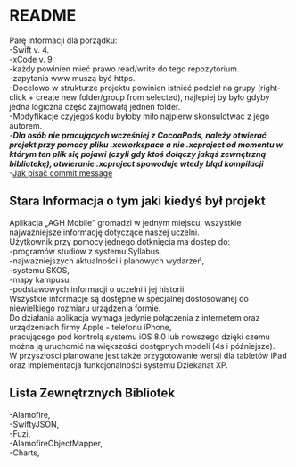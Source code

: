 # README #

Parę informacji dla porządku:  
-Swift v. 4.  
-xCode v. 9.  
-każdy powinien mieć prawo read/write do tego repozytorium.  
-zapytania www muszą być https.  
-Docelowo w strukturze projektu powinien istnieć podział na grupy (right-click + create new folder/group from selected),
najlepiej by było gdyby jedna logiczna część zajmowałą jednen folder.  
-Modyfikacje czyjegoś kodu byłoby miło najpierw skonsulotwać z jego autorem.  
-***Dla osób nie pracujących wcześniej z CocoaPods, należy otwierać projekt przy pomocy pliku .xcworkspace a nie .xcproject 
od momentu w którym ten plik się pojawi (czyli gdy ktoś dołączy jakąś zewnętrzną bibliotekę), 
otwieranie .xcproject spowoduje wtedy błąd kompilacji***  
-[Jak pisać commit message](https://chris.beams.io/posts/git-commit/)


## Stara Informacja o tym jaki kiedyś był projekt ##

Aplikacja „AGH Mobile” gromadzi w jednym miejscu, wszystkie najważniejsze informację dotyczące naszej uczelni.  
Użytkownik przy pomocy jednego dotknięcia ma dostęp do:  
-programów studiów z systemu Syllabus,  
-najważniejszych aktualności i planowych wydarzeń,  
-systemu SKOS,  
-mapy kampusu,  
-podstawowych informacji o uczelni i jej historii.  
Wszystkie informacje są dostępne w specjalnej dostosowanej do niewielkiego rozmiaru urządzenia formie.   
Do działania aplikacja wymaga jedynie połączenia z internetem oraz urządzeniach firmy Apple - telefonu iPhone,  
pracującego pod kontrolą systemu iOS 8.0 lub nowszego dzięki czemu można ją uruchomić na większości dostępnych modeli (4s i późniejsze).   
W przyszłości planowane jest także przygotowanie wersji dla tabletów iPad oraz implementacja funkcjonalności systemu Dziekanat XP.  



## Lista Zewnętrznych Bibliotek ##
-Alamofire,  
-SwiftyJSON,  
-Fuzi,  
-AlamofireObjectMapper,  
-Charts,  
